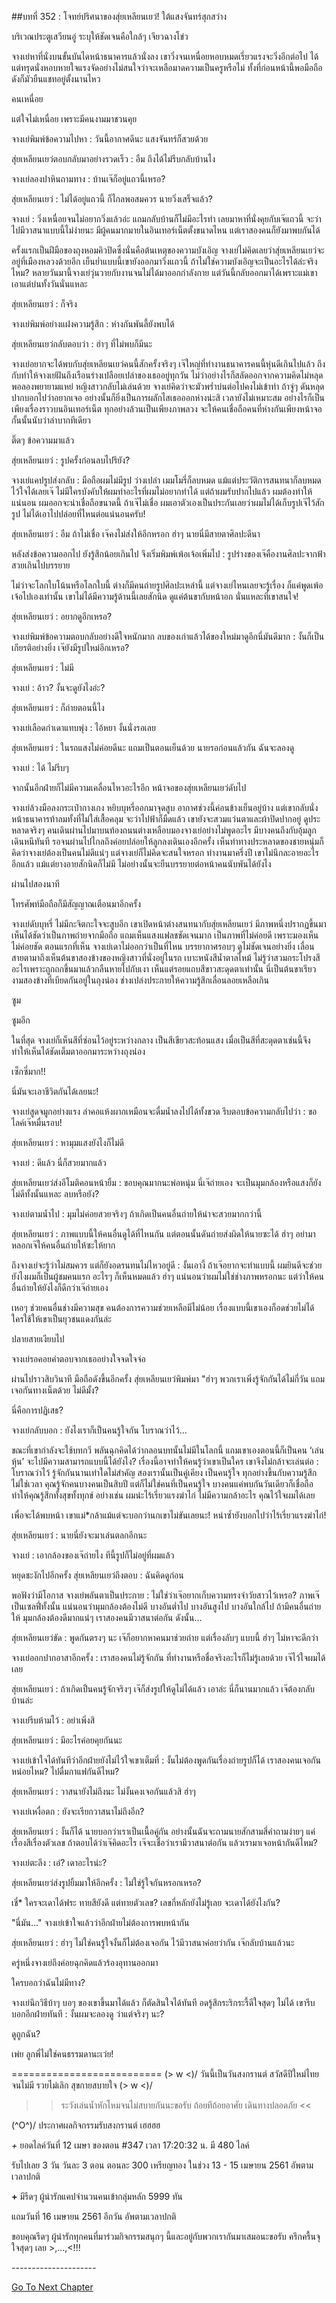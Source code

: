 ##บทที่ 352 : โจทย์ปริศนาของสุ่ยเหลียนเยว่!
ใต้แสงจันทร์สุกสว่าง

บริเวณประตูเสวียนอู่ ระบุให้ชัดเจนคือใกล้ๆ เจียวฉางโข่ว

จางเย่หาที่นั่งบนขั้นบันไดหน้าธนาคารแล้วนั่งลง เขาวิ่งจนเหนื่อยหอบหมดเรี่ยวแรงจะวิ่งอีกต่อไป ได้แต่ทรุดนั่งหอบหายใจแรงจัดอย่างไม่สนใจว่าจะเหลือมาดความเป็นครูหรือไม่ ทั้งที่ก่อนหน้านี้พอมือถือดังก็มัวยืนแชทอยู่ตั้งนานไหว

คนเหนื่อย

แต่ใจไม่เหนื่อย เพราะมีคนงามมาชวนคุย

จางเย่พิมพ์ข้อความไปหา : วันนี้อากาศดีนะ แสงจันทร์ก็สวยด้วย

สุ่ยเหลียนเยว่ตอบกลับมาอย่างรวดเร็ว : อืม ถึงได้ไม่รีบกลับบ้านไง

จางเย่ลองปาหินถามทาง : บ้านเจ๊ก็อยู่แถวนี้เหรอ?

สุ่ยเหลียนเยว่ : ไม่ได้อยู่แถวนี้ ก็ไกลพอสมควร นายวิ่งเสร็จแล้ว?

จางเย่ : วิ่งเหนื่อยจนไม่อยากวิ่งแล้วอ่ะ แถมกลับบ้านก็ไม่มีอะไรทำ เลยมาหาที่นั่งคุยกับเจ๊แถวนี้ จะว่าไปมีวาสนาแบบนี้ไม่ง่ายนะ มีผู้คนมากมายในอินเทอร์เน็ตตั้งขนาดไหน แต่เราสองคนก็ยังมาพบกันได้

ครั้งแรกเป็นฝีมือของถุงหอมคิวปิดซึ่งนั่นคือต้นเหตุของความบังเอิญ จางเย่ไม่คิดเลยว่าสุ่ยเหลียนเยว่จะอยู่ที่เมืองหลวงด้วยอีก เย็นย่ำแบบนี้เขายังออกมาวิ่งแถวนี้ ถ้าไม่ใช่ความบังเอิญจะเป็นอะไรได้ล่ะจริงไหม? หลายวันมานี้จางเย่วุ่นวายกับงานจนไม่ได้มาออกกำลังกาย แต่วันนี้กลับออกมาได้เพราะแม่เขาเอาแต่บ่นทั้งวันนั่นแหละ

สุ่ยเหลียนเยว่ : ก็จริง

จางเย่พิมพ์อย่างแฝงความรู้สึก : ห่างกันพันลี้ยังพบได้

สุ่ยเหลียนเยว่กลับตอบว่า : ฮ่าๆ ที่ไม่พบก็มีนะ

จางเย่อยากจะได้พบกับสุ่ยเหลียนเยว่คนนี้สักครั้งจริงๆ เจ๊ใหญ่ที่ทำงานธนาคารคนนี้หุ่นดีเกินไปแล้ว ถึงกับทำให้จางเย่ฝันถึงเรือนร่างเปลือยเปล่าของเธออยู่ทุกวัน ไม่ว่าอย่างไรก็สลัดออกจากความคิดไม่หลุด พอลองพยายามแหย่ หญิงสาวกลับไม่เล่นด้วย จางเย่คิดว่าจะมัวพร่ำบ่นต่อไปคงไม่เข้าท่า ถ้าจู่ๆ ดันหลุดปากบอกไปว่าอยากเจอ อย่างนั้นก็ยิ่งเป็นการผลักไสเธอออกห่างน่ะสิ เวลายังไม่เหมาะสม อย่างไรก็เป็นเพียงเรื่องราวบนอินเทอร์เน็ต ทุกอย่างล้วนเป็นเพียงภาพลวง จะให้คนเชื่อถือคนที่ห่างกันเพียงหน้าจอกั้นนั้นนับว่าลำบากทีเดียว

ติ๊ดๆ ข้อความมาแล้ว

สุ่ยเหลียนเยว่ : รูปครั้งก่อนลบไปรึยัง?

จางเย่แคปรูปส่งกลับ : มือถือผมไม่มีรูป ว่างเปล่า เมมโมรี่ก็ลบหมด แม้แต่ประวัติการสนทนาก็ลบหมด ไว้ใจได้เลยเจ๊ ไม่มีใครบังคับให้ผมทำอะไรที่ผมไม่อยากทำได้ แต่ถ้าผมรับปากไปแล้ว ผมต้องทำให้แน่นอน ผมออกจะน่าเชื่อถือขนาดนี้ ถ้าเจ๊ไม่เชื่อ ผมเอาตัวเองเป็นประกันเลยว่าผมไม่ได้เก็บรูปเจ๊ไว้สักรูป ไม่ได้เอาไปปล่อยที่ไหนต่อแน่นอนครับ!

สุ่ยเหลียนเยว่ : อืม ถ้าไม่เชื่อ เจ๊คงไม่ส่งให้อีกหรอก ฮ่าๆ นายนี่มีสายตาศิลปะดีนา

หลังส่งข้อความออกไป ยังรู้สึกน้อยเกินไป จึงเริ่มพิมพ์เพ้อเจ้อเพิ่มไป : รูปร่างของเจ๊คืองานศิลปะจากฟ้า สวยเกินไปบรรยาย

ไม่ว่าจะโลกใบโน้นหรือโลกใบนี้ ต่างก็มีคนถ่ายรูปศิลปะเหล่านี้ แต่จางเย่ไหนเลยจะรู้เรื่อง ก็แค่พูดเพ้อเจ้อไปเองเท่านั้น เขาไม่ได้มีความรู้ด้านนี้เลยสักนิด ดูแค่ต้นขากับหน้าอก นั่นแหละที่เขาสนใจ!

สุ่ยเหลียนเยว่ : อยากดูอีกเหรอ?

จางเย่พิมพ์ข้อความตอบกลับอย่างดีใจหนักมาก ลบของเก่าแล้วได้ของใหม่มาดูอีกนี่มันดีมาก : งั้นก็เป็นเกียรติอย่างยิ่ง เจ๊ยังมีรูปใหม่อีกเหรอ?

สุ่ยเหลียนเยว่ : ไม่มี

จางเย่ : อ้าว? งั้นจะดูยังไงอ่ะ?

สุ่ยเหลียนเยว่ : ก็ถ่ายตอนนี้ไง

จางเย่เลือดกำเดาแทบพุ่ง : ไอ้หยา งั้นนั่งรอเลย

สุ่ยเหลียนเยว่ : ในรถแสงไม่ค่อยดีนะ แถมเป็นตอนเย็นด้วย นายรอก่อนแล้วกัน ฉันจะลองดู

จางเย่ : ได้ ไม่รีบๆ

จากนั้นอีกฝ่ายก็ไม่มีความเคลื่อนไหวอะไรอีก หน้าจอของสุ่ยเหลียนเยว่ดับไป

จางเย่ล้วงมือลงกระเป๋ากางเกง หยิบบุหรี่ออกมาจุดสูบ อากาศช่วงนี้ค่อนข้างเย็นอยู่บ้าง แต่เขากลับนั่งหน้าธนาคารท้าลมทั้งที่ไม่ใส่เสื้อคลุม จะว่าไปฟ้าก็มืดแล้ว เขายังจะสวมแว่นตาและผ้าปิดปากอยู่ ดูประหลาดจริงๆ คนเดินผ่านไปมาบนท้องถนนต่างเหลือบมองจางเย่อย่างไม่พูดอะไร มีบางคนถึงกับอุ้มลูกเดินหนีทันที รอจนผ่านไปไกลถึงค่อยปล่อยให้ลูกลงเดินเองอีกครั้ง เห็นท่าทางประหลาดของชายหนุ่มก็คิดว่าจางเย่ต้องเป็นคนไม่ดีแน่ๆ แต่จางเย่ก็ไม่คิดจะสนใจหรอก ทำงานมาครึ่งปี เขาไม่นึกละอายอะไรอีกแล้ว แม้แต่ยางอายสักนิดก็ไม่มี ไม่อย่างนั้นจะยืนบรรยายต่อหน้าคนนับพันได้ยังไง

ผ่านไปสองนาที

โทรศัพท์มือถือก็มีสัญญาณเตือนมาอีกครั้ง

จางเย่ดับบุหรี่ ไม่มีกะจิตกะใจจะสูบอีก เขาเปิดหน้าต่างสนทนากับสุ่ยเหลียนเยว่ มีภาพหนึ่งปรากฏขึ้นมา เห็นได้ชัดว่าเป็นภาพถ่ายจากมือถือ แถมเห็นแสงแฟลชชัดเจนมาก เป็นภาพที่ไม่ค่อยดี เพราะมองเห็นไม่ค่อยชัด ตอนแรกที่เห็น จางเย่เดาไม่ออกว่าเป็นที่ไหน บรรยากาศรอบๆ ดูไม่ชัดเจนอย่างยิ่ง เลื่อนสายตามาถึงเห็นต้นขาสองข้างของหญิงสาวที่นั่งอยู่ในรถ เบาะหนังสีน้ำตาลไหม้ ไม่รู้ว่าสวมกระโปรงสีอะไรเพราะถูกถกขึ้นมาแล้วกลืนหายไปกับเงา เห็นแต่รอยแถบสีขาวสะดุดตาเท่านั้น นี่เป็นต้นขาเรียวงามสองข้างที่เบียดกันอยู่ในถุงน่อง ช่างเปล่งประกายให้ความรู้สึกเลื่อนลอยเหลือเกิน

ซูม

ซูมอีก

ในที่สุด จางเย่ก็เห็นสีที่ซ่อนไว้อยู่ระหว่างกลาง เป็นสีเขียวสะท้อนแสง เมื่อเป็นสีที่สะดุดตาเช่นนี้จึงทำให้เห็นได้ชัดเต็มตาออกมาระหว่างถุงน่อง

เซ็กซี่มาก!!

นี่มันจะเอาชีวิตกันได้เลยนะ!

จางเย่สูดจมูกอย่างแรง ลำคอแห้งผากเหมือนจะดื่มน้ำลงไปได้ทั้งขวด รีบตอบข้อความกลับไปว่า : ขอไลค์เจ๊หมื่นรอบ!

สุ่ยเหลียนเยว่ : หามุมแสงยังไงก็ไม่ดี

จางเย่ : ดีแล้ว นี่ก็สวยมากแล้ว

สุ่ยเหลียนเยว่ส่งอีโมติคอนหน้ายิ้ม : ขอบคุณมากนะพ่อหนุ่ม นี่เจ๊ถ่ายเอง จะเป็นมุมกล้องหรือแสงก็ยังไม่ดีทั้งนั้นแหละ ลบหรือยัง?

จางเย่ตามน้ำไป : มุมไม่ค่อยสวยจริงๆ ถ้าเกิดเป็นคนอื่นถ่ายให้น่าจะสวยมากกว่านี้

สุ่ยเหลียนเยว่ : ภาพแบบนี้ให้คนอื่นดูได้ที่ไหนกัน แต่ตอนนั้นดันถ่ายส่งผิดให้นายซะได้ ฮ่าๆ อย่ามาหลอกเจ๊ให้คนอื่นถ่ายให้ซะให้ยาก

ถึงจางเย่จะรู้ว่าไม่สมควร แต่ก็ยังอดรนทนไม่ไหวอยู่ดี : งั้นเอางี้ ถ้าเจ๊อยากจะทำแบบนี้ ผมยินดีจะช่วย ยังไงผมก็เป็นผู้ชมคนแรก อะไรๆ ก็เห็นหมดแล้ว ฮ่าๆ แน่นอนว่าผมไม่ใช่ช่างภาพหรอกนะ แต่ว่าให้คนอื่นถ่ายให้ยังไงก็ดีกว่าเจ๊ถ่ายเอง

เหอๆ ช่วยคนอื่นช่างมีความสุข คนต้องการความช่วยเหลือมีไม่น้อย เรื่องแบบนี้เขาเองก็อดช่วยไม่ได้ ใครใช้ให้เขาเป็นยุวชนแดงกันล่ะ

ปลายสายเงียบไป

จางเย่รอคอยคำตอบจากเธออย่างใจจดใจจ่อ

ผ่านไปราวสิบวินาที มือถือดังขึ้นอีกครั้ง สุ่ยเหลียนเยว่พิมพ์มา "ฮ่าๆ พวกเราเพิ่งรู้จักกันได้ไม่กี่วัน แถมเจอกันทางเน็ตด้วย ไม่ดีมั้ง?

นี่คือการปฏิเสธ?

จางเย่กลับบอก : ยังไงเราก็เป็นคนรู้ใจกัน โบราณว่าไว้…

ขณะที่เขากำลังจะใช้บทกวี พลันฉุกคิดได้ว่ากลอนบทนั้นไม่มีในโลกนี้ แถมเขาเองตอนนี้ก็เป็นคน ‘เล่นหุ้น’ จะไปมีความสามารถแบบนี้ได้ยังไง? เรื่องนี้อาจทำให้คนรู้ว่าเขาเป็นใคร เขาจึงไม่กล้าจะเล่นต่อ : โบราณว่าไว้ รู้จักกันนานเท่าใดไม่สำคัญ สองเรานั้นเป็นคู่เคียง เป็นคนรู้ใจ ทุกอย่างขึ้นกับความรู้สึกไม่ใช่เวลา คุณรู้จักคนบางคนเป็นสิบปี แต่ก็ไม่ใช่คนที่เป็นคนรู้ใจ บางคนแค่พบกันวันเดียวก็เชื่อถือ ทำให้คุณรู้สึกทั้งสุขทั้งทุกข์ อย่างเช่น ผมน่ะไร้เรี่ยวแรงฆ่าไก่ ไม่มีความกล้าอะไร คุณไว้ใจผมได้เลย

เพื่อจะได้พบหน้า เขาแม่*กล้าแม้แต่จะบอกว่านกเขาไม่ขันเลยนะ! หนำซ้ำยังบอกไปว่าไร้เรี่ยวแรงฆ่าไก่!

สุ่ยเหลียนเยว่ : นายนี่ยังจะมาเล่นตลกอีกนะ

จางเย่ : เอากล้องของเจ๊ถ่ายไง ทีนี้รูปก็ไม่อยู่ที่ผมแล้ว

หยุดชะงักไปอีกครั้ง สุ่ยเหลียนเยว่ถึงตอบ : ฉันคิดดูก่อน

พอฟังว่ามีโอกาส จางเย่พลันตาเป็นประกาย : ไม่ใช่ว่าเจ๊อยากเก็บความทรงจำวัยสาวไว้เหรอ? ภาพเจ๊เป็นเซลฟี่ทั้งนั้น แน่นอนว่ามุมกล้องต้องไม่ดี บางอันต่ำไป บางอันสูงไป บางอันใกล้ไป ถ้ามีคนอื่นถ่ายให้ มุมกล้องต้องดีมากแน่ๆ เราสองคนมีวาสนาต่อกัน ดังนั้น...

สุ่ยเหลียนเยว่ขัด : พูดกันตรงๆ นะ เจ๊ก็อยากหาคนมาช่วยถ่าย แต่เรื่องลับๆ แบบนี้ ฮ่าๆ ไม่หาจะดีกว่า

จางเย่ออกปากอาสาอีกครั้ง : เราสองคนไม่รู้จักกัน ที่ทำงานหรือชื่อจริงอะไรก็ไม่รู้เลยด้วย เจ๊ไว้ใจผมได้เลย

สุ่ยเหลียนเยว่ : ถ้าเกิดเป็นคนรู้จักจริงๆ เจ๊ก็ส่งรูปให้ดูไม่ได้แล้ว เอาล่ะ นี่ก็นานมากแล้ว เจ๊ต้องกลับบ้านล่ะ

จางเย่รีบห้ามไว้ : อย่าเพิ่งสิ

สุ่ยเหลียนเยว่ : มีอะไรค่อยคุยกันนะ

จางเย่เข้าใจได้ทันทีว่าอีกฝ่ายยังไม่ไว้ใจเขาเต็มที่ : งั้นไม่ต้องพูดกันเรื่องถ่ายรูปก็ได้ เราสองคนเจอกันหน่อยไหม? ไปดื่มกาแฟกันดีไหม?

สุ่ยเหลียนเยว่ : วาสนายังไม่ถึงนะ ไม่งั้นคงเจอกันแล้วสิ ฮ่าๆ

จางเย่เหงื่อตก : ยังจะเรียกวาสนาไม่ถึงอีก?

สุ่ยเหลียนเยว่ : งั้นก็ได้ นายบอกว่าเราเป็นเนื้อคู่กัน อย่างนั้นฉันจะถามนายสักสามสี่คำถามง่ายๆ แค่เรื่องสีเรื่องตัวเลข ถ้าตอบได้ว่าเจ๊คิดอะไร เจ๊จะเชื่อว่าเรามีวาสนาต่อกัน แล้วเรามาเจอหน้ากันดีไหม?

จางเย่ตะลึง : เอ๋? เดาอะไรน่ะ?

สุ่ยเหลียนเยว่ส่งรูปยิ้มมาให้อีกครั้ง : ไม่ใช่รู้ใจกันหรอกเหรอ?

เชี่* ใครจะเดาได้ฟระ ทายสียังดี แต่ทายตัวเลข? เลขกี่หลักยังไม่รู้เลย จะเดาได้ยังไงกัน?

"นี่มัน..." จางเย่เข้าใจแล้วว่าอีกฝ่ายไม่ต้องการพบหน้ากัน

สุ่ยเหลียนเยว่ : ฮ่าๆ ไม่ใช่คนรู้ใจงั้นก็ไม่ต้องเจอกัน ไว้มีวาสนาค่อยว่ากัน เจ๊กลับบ้านแล้วนะ

ครู่หนึ่งจางเย่ถึงค่อยฉุกคิดแล้วร้องอุทานออกมา

ใครบอกว่าฉันไม่มีทาง?

จางเย่นึกวิธีบ้าๆ บอๆ ของเขาขึ้นมาได้แล้ว ก็ตัดสินใจได้ทันที อดรู้สึกระริกระรี้ดีใจสุดๆ ไม่ได้ เขารีบบอกอีกฝ่ายทันที : งั้นผมจะลองดู ว่าแต่จริงๆ นะ?

ดูถูกฉัน?

เพ่ย ลูกพี่ไม่ใช่คนธรรมดานะเว่ย!

==========================
\(> w <)/ วันนี้เป็นวันสงกรานต์ สวัสดีปีใหม่ไทย จนไม่มี รวยไม่เลิก สุขกายสบายใจ \(> w <)/

>> ระวังเล่นน้ำหักโหมจนไม่สบายกันนะขอรับ ถ้อยทีถ้อยอาศัย เดินทางปลอดภัย <<

\(^O^)/ ประกาศผลกิจกรรมรับสงกรานต์ เฮฮฮฮ

*+* ยอดไลค์วันที่ 12 เมษา ของตอน #347 เวลา 17:20:32 น. มี 480 ไลค์

รับไปเลย 3 วัน วันละ 3 ตอน ตอนละ 300 เหรียญทอง ในช่วง 13 - 15 เมษายน 2561 อัพตามเวลาปกติ

**+** มีรีดๆ ผู้น่ารักแคปจำนวนคนเข้ากลุ่มหลัก 5999 ทัน

แถมวันที่ 16 เมษายน 2561 อีกวัน อัพตามเวลาปกติ

ขอบคุณรีดๆ ผู้น่ารักทุกคนที่มาร่วมกิจกรรมสนุกๆ นี้และอยู่กับพวกเรากันมาเสมอนะขอรับ ครึกครื้นจุใจสุดๆ เลย >,...,<!!!

*-*-*-*-*-*-*-*-*-*-*-*-*-*-*-*-*-*-*-*-*-*


[Go To Next Chapter]( ./53.md)